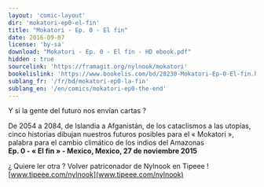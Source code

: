 ```yaml
---
layout: 'comic-layout'
dir: 'mokatori-ep0-el-fin'
title: "Mokatori - Ep. 0 - El fin"
date: 2016-09-07
license: 'by-sa'
download: "Mokatori - Ep. 0 - El fin - HD ebook.pdf"
hidden : true
sourcelink: 'https://framagit.org/nylnook/mokatori'
bookelislink: 'https://www.bookelis.com/bd/28230-Mokatori-Ep-0-El-fin.html'
sublang_fr: '/fr/bd/mokatori-ep0-la-fin'
sublang_en: '/en/comics/mokatori-ep0-the-end'
---
```


Y si la gente del futuro nos envían cartas ?

De 2054 a 2084, de Islandia a Afganistán, de los cataclismos a las utopías, cinco historias dibujan nuestros futuros posibles para el «&nbsp;Mokatori&nbsp;», palabra para el cambio climático de los indios del Amazonas   
**Ep. 0 - « El fin » - Mexico, Mexico, 27 de noviembre 2015**

¿ Quiere ler otra ?
Volver patriconador de Nylnook en Tipeee !
[www.tipeee.com/nylnook](www.tipeee.com/nylnook)
